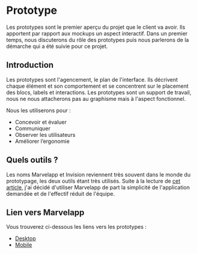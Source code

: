 # Prototype

Les prototypes sont le premier aperçu du projet que le client va avoir. Ils apportent par rapport aux mockups un aspect interactif. Dans un premier temps, nous discuterons du rôle des prototypes puis nous parlerons de la démarche qui a été suivie pour ce projet. 

## Introduction

Les prototypes sont l'agencement, le plan de l'interface. Ils décrivent chaque élément et son comportement et se concentrent sur le placement des blocs, labels et interactions. Les prototypes sont un support de travail, nous ne nous attacherons pas au graphisme mais à l'aspect fonctionnel.

Nous les utiliserons pour :

* Concevoir et évaluer
* Communiquer
* Observer les utilisateurs
* Améliorer l’ergonomie

## Quels outils ?

Les noms  Marvelapp et Invision reviennent très souvent dans le monde du prototypage, les deux outils étant très utilisés. Suite à la lecture de [cet article](https://blog.prototypr.io/prototyping-fight-invision-vs-marvel-ec763d75f45b), j'ai décidé d'utiliser Marvelapp de part la simplicité de l'application demandée et de l'effectif réduit de l'équipe.

## Lien vers Marvelapp

Vous trouverez ci-dessous les liens vers les prototypes : 

* [Desktop](https://marvelapp.com/106cjjfg)
* [Mobile](https://marvelapp.com/2i9c8ba)

 




